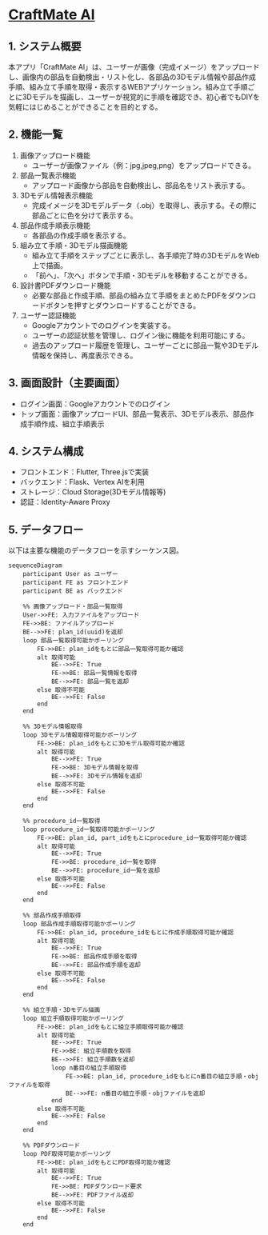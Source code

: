 # [CraftMate AI](https://zenn.dev/sagara22/articles/535c03c31416e7)

## 1. システム概要

本アプリ「CraftMate AI」は、ユーザーが画像（完成イメージ）をアップロードし、画像内の部品を自動検出・リスト化し、各部品の3Dモデル情報や部品作成手順、組み立て手順を取得・表示するWEBアプリケーション。組み立て手順ごとに3Dモデルを描画し、ユーザーが視覚的に手順を確認でき、初心者でもDIYを気軽にはじめることができることを目的とする。

## 2. 機能一覧

1. 画像アップロード機能
   - ユーザーが画像ファイル（例：jpg,jpeg,png）をアップロードできる。
2. 部品一覧表示機能
   - アップロード画像から部品を自動検出し、部品名をリスト表示する。
3. 3Dモデル情報表示機能
   - 完成イメージを3Dモデルデータ（.obj）を取得し、表示する。その際に部品ごとに色を分けて表示する。
4. 部品作成手順表示機能
   - 各部品の作成手順を表示する。
5. 組み立て手順・3Dモデル描画機能
   - 組み立て手順をステップごとに表示し、各手順完了時の3DモデルをWeb上で描画。
   - 「前へ」、「次へ」ボタンで手順・3Dモデルを移動することができる。
6. 設計書PDFダウンロード機能  
   - 必要な部品と作成手順、部品の組み立て手順をまとめたPDFをダウンロードボタンを押すとダウンロードすることができる。
7. ユーザー認証機能
    - Googleアカウントでのログインを実装する。
    - ユーザーの認証状態を管理し、ログイン後に機能を利用可能にする。
    - 過去のアップロード履歴を管理し、ユーザーごとに部品一覧や3Dモデル情報を保持し、再度表示できる。

## 3. 画面設計（主要画面）

- ログイン画面：Googleアカウントでのログイン
- トップ画面：画像アップロードUI、部品一覧表示、3Dモデル表示、部品作成手順作成、組立手順表示

## 4. システム構成

- フロントエンド：Flutter, Three.jsで実装
- バックエンド：Flask、Vertex AIを利用
- ストレージ：Cloud Storage(3Dモデル情報等)
- 認証：Identity-Aware Proxy

## 5. データフロー

以下は主要な機能のデータフローを示すシーケンス図。

```mermaid
sequenceDiagram
    participant User as ユーザー
    participant FE as フロントエンド
    participant BE as バックエンド

    %% 画像アップロード・部品一覧取得
    User->>FE: 入力ファイルをアップロード
    FE->>BE: ファイルアップロード
    BE-->>FE: plan_id(uuid)を返却
    loop 部品一覧取得可能かポーリング
        FE->>BE: plan_idをもとに部品一覧取得可能か確認
        alt 取得可能
            BE-->>FE: True
            FE->>BE: 部品一覧情報を取得
            BE-->>FE: 部品一覧を返却
        else 取得不可能
            BE-->>FE: False
        end
    end

    %% 3Dモデル情報取得
    loop 3Dモデル情報取得可能かポーリング
        FE->>BE: plan_idをもとに3Dモデル取得可能か確認
        alt 取得可能
            BE-->>FE: True
            FE->>BE: 3Dモデル情報を取得
            BE-->>FE: 3Dモデル情報を返却
        else 取得不可能
            BE-->>FE: False
        end
    end

    %% procedure_id一覧取得
    loop procedure_id一覧取得可能かポーリング
        FE->>BE: plan_id, part_idをもとにprocedure_id一覧取得可能か確認
        alt 取得可能
            BE-->>FE: True
            FE->>BE: procedure_id一覧を取得
            BE-->>FE: procedure_id一覧を返却
        else 取得不可能
            BE-->>FE: False
        end
    end
    
    %% 部品作成手順取得
    loop 部品作成手順取得可能かポーリング
        FE->>BE: plan_id, procedure_idをもとに作成手順取得可能か確認
        alt 取得可能
            BE-->>FE: True
            FE->>BE: 部品作成手順を取得
            BE-->>FE: 部品作成手順を返却
        else 取得不可能
            BE-->>FE: False
        end
    end

    %% 組立手順・3Dモデル描画
    loop 組立手順取得可能かポーリング
        FE->>BE: plan_idをもとに組立手順取得可能か確認
        alt 取得可能
            BE-->>FE: True
            FE->>BE: 組立手順数を取得
            BE-->>FE: 組立手順数を返却
            loop n番目の組立手順取得
                FE->>BE: plan_id, procedure_idをもとにn番目の組立手順・objファイルを取得
                BE-->>FE: n番目の組立手順・objファイルを返却
            end
        else 取得不可能
            BE-->>FE: False
        end
    end

    %% PDFダウンロード
    loop PDF取得可能かポーリング
        FE->>BE: plan_idをもとにPDF取得可能か確認
        alt 取得可能
            BE-->>FE: True
            FE->>BE: PDFダウンロード要求
            BE-->>FE: PDFファイル返却
        else 取得不可能
            BE-->>FE: False
        end
    end
```
